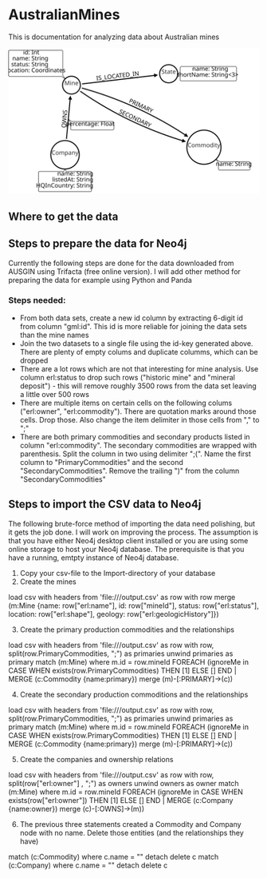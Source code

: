 # AustralianMines
This is documentation for analyzing data about Australian mines

![](img/australian_mines.svg)

## Where to get the data


## Steps to prepare the data for Neo4j

Currently the following steps are done for the data downloaded from AUSGIN using Trifacta (free online version). I will add other method for preparing the data for example using Python and Panda

### Steps needed:
* From both data sets, create a new id column by extracting 6-digit id from column "gml:id". This id is more reliable for joining the data sets than the mine names
* Join the two datasets to a single file using the id-key generated above. There are plenty of empty colums and duplicate columms, which can be dropped
* There are a lot rows which are not that interesting for mine analysis. Use column erl:status to drop such rows ("historic mine" and "mineral deposit") - this will remove roughly 3500 rows from the data set leaving a little over 500 rows
* There are multiple items on certain cells on the following colums ("erl:owner", "erl:commodity"). There are quotation marks around those cells. Drop those. Also change the item delimiter in those cells from "," to ";"
* There are both primary commodities and secondary products listed in column "erl:commodity". The secondary commodities are wrapped with parenthesis. Split the column in two using delimiter ";(". Name the first column to "PrimaryCommodities" and the second "SecondaryCommodities". Remove the trailing ")" from the column "SecondaryCommodities"

## Steps to import the CSV data to Neo4j

The following brute-force method of importing the data need polishing, but it gets the job done. I will work on improving the process.
The assumption is that you have either Neo4j desktop client installed or you are using some online storage to host your Neo4j database. The prerequisite is that you have a running, emtpty instance of Neo4j database.
1. Copy your csv-file to the Import-directory of your database
2. Create the mines

load csv with headers from 'file:///output.csv' as row
with row
merge (m:Mine {name: row["erl:name"], id: row["mineId"], status: row["erl:status"], location: row["erl:shape"], geology: row["erl:geologicHistory"]})

3. Create the primary production commodities and the relationships

load csv with headers from 'file:///output.csv' as row
with row, split(row.PrimaryCommodities, ";") as primaries
unwind primaries as primary
match (m:Mine) where m.id = row.mineId
FOREACH (ignoreMe in CASE WHEN exists(row.PrimaryCommodities) THEN [1] ELSE [] END | MERGE (c:Commodity {name:primary}) merge (m)-[:PRIMARY]->(c))

4. Create the secondary production commoditions and the relationships

load csv with headers from 'file:///output.csv' as row
with row, split(row.PrimaryCommodities, ";") as primaries
unwind primaries as primary
match (m:Mine) where m.id = row.mineId
FOREACH (ignoreMe in CASE WHEN exists(row.PrimaryCommodities) THEN [1] ELSE [] END | MERGE (c:Commodity {name:primary}) merge (m)-[:PRIMARY]->(c))

5. Create the companies and ownership relations

load csv with headers from 'file:///output.csv' as row
with row, split(row["erl:owner"] , ";") as owners
unwind owners as owner
match (m:Mine) where m.id = row.mineId
FOREACH (ignoreMe in CASE WHEN exists(row["erl:owner"]) THEN [1] ELSE [] END | MERGE (c:Company {name:owner}) merge (c)-[:OWNS]->(m))

6. The previous three statements created a Commodity and Company node with no name. Delete those entities (and the relationships they have)

match (c:Commodity) where c.name = "" detach delete c
match (c:Company) where c.name = "" detach delete c
